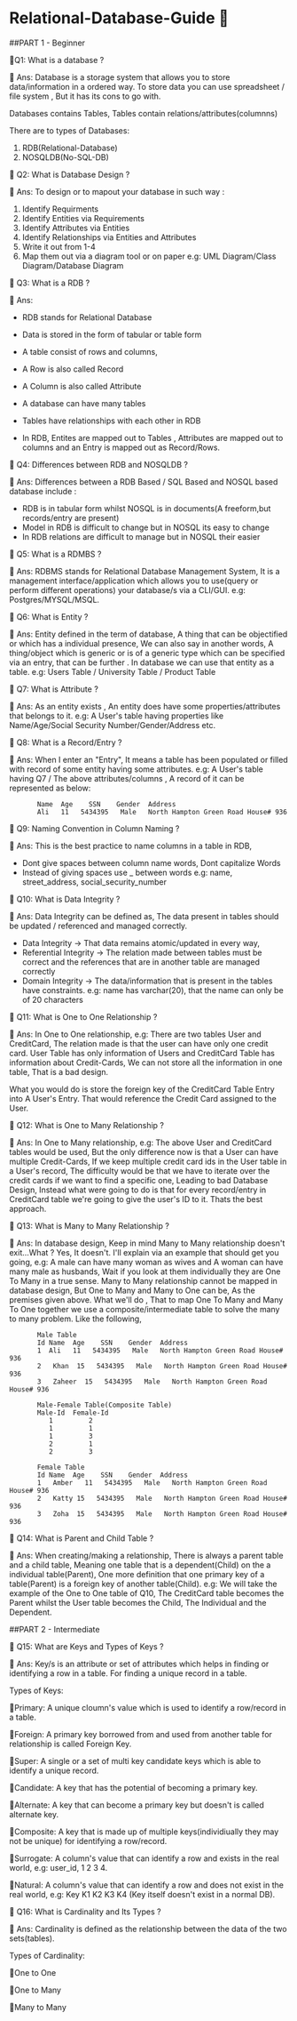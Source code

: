 # Relational-Database-Guide 📝 

##PART 1 - Beginner

🤔Q1: What is a database ?

🌟 Ans: Database is a storage system that allows you to store data/information in a ordered way. 
To store data you can use spreadsheet / file system , But it has its cons to go with.

Databases contains Tables, Tables contain relations/attributes(columnns)

There are to types of Databases: 
1) RDB(Relational-Database)
2) NOSQLDB(No-SQL-DB)

🤔 Q2: What is Database Design ?

🌟 Ans: To design or to mapout your database in such way :

1) Identify Requirments
2) Identify Entities via Requirements
3) Identify Attributes via Entities
4) Identify Relationships via Entities and Attributes
5) Write it out from 1-4
6) Map them out via a diagram tool or on paper e.g: UML Diagram/Class Diagram/Database Diagram

🤔 Q3: What is a RDB ?

🌟 Ans: 

- RDB stands for Relational Database
- Data is stored in the form of tabular or table form
- A table consist of rows and columns,
- A Row is also called Record
- A Column is also called Attribute
- A database can have many tables
- Tables have relationships with each other in RDB



- In RDB, Entites are mapped out to Tables , Attributes are mapped out to columns and an Entry is mapped out as Record/Rows.

🤔 Q4: Differences between RDB and NOSQLDB ?

🌟 Ans: 
Differences between a RDB Based / SQL Based and NOSQL based database include :
- RDB is in tabular form whilst NOSQL is in documents(A freeform,but records/entry are present)
- Model in RDB is difficult to change but in NOSQL its easy to change 
- In RDB relations are difficult to manage but in NOSQL their easier

🤔 Q5: What is a RDMBS ?

🌟 Ans: 
RDBMS stands for Relational Database Management System, It is a management interface/application which allows you to use(query or perform different operations) your database/s via a CLI/GUI. e.g: Postgres/MYSQL/MSQL. 

🤔 Q6: What is Entity ?

🌟 Ans:
Entity defined in the term of database, A thing that can be objectified or which has a individual presence, We can also say in another words, A thing/object which is generic or is of a generic type which can be specified via an entry, that can be further . In database we can use that entity as a table. e.g: Users Table / University Table / Product Table

🤔 Q7: What is Attribute ?

🌟 Ans:
As an entity exists , An entity does have some properties/attributes that belongs to it. e.g: A User's table having properties like Name/Age/Social Security Number/Gender/Address etc.

🤔 Q8: What is a Record/Entry ?

🌟 Ans:
When I enter an "Entry", It means a table has been populated or filled with record of some entity having some attributes. e.g: A User's table having Q7 / The above attributes/columns , A record of it can be represented as below:
      
           Name  Age    SSN    Gender  Address
           Ali   11   5434395   Male   North Hampton Green Road House# 936

🤔 Q9: Naming Convention in Column Naming ?

🌟 Ans:
This is the best practice to name columns in a table in RDB, 
* Dont give spaces between column name words, Dont capitalize Words
* Instead of giving spaces use _ between words
e.g: name, street_address, social_security_number


🤔 Q10: What is Data Integrity ?

🌟 Ans:
Data Integrity can be defined as, The data present in tables should be updated / referenced and managed correctly.
- Data Integrity -> That data remains atomic/updated in every way,
- Referential Integrity -> The relation made between tables must be correct and the references that are in another table are managed correctly
- Domain Integrity -> The data/information that is present in the tables have constraints. e.g: name has varchar(20), that the name can only be of 20 characters 

🤔 Q11: What is One to One Relationship ?

🌟 Ans:
In One to One relationship, e.g: There are two tables User and CreditCard, The relation made is that the user can have only one credit card. User Table has only information of Users and CreditCard Table has information about Credit-Cards, We can not store all the information in one table, That is a bad design.

What you would do is store the foreign key of the CreditCard Table Entry into A User's Entry. That would reference the Credit Card assigned to the User.

🤔 Q12: What is One to Many Relationship ?

🌟 Ans:
In One to Many relationship, e.g: The above User and CreditCard tables would be used, But the only difference now is that a User can have multiple Credit-Cards, If we keep multiple credit card ids in the User table in a User's record, The difficulty would be that we have to iterate over the credit cards if we want to find a specific one, Leading to bad Database Design, Instead what were going to do is that for every record/entry in CreditCard table we're going to give the user's ID to it. Thats the best approach.

🤔 Q13: What is Many to Many Relationship ?

🌟 Ans:
In database design, Keep in mind Many to Many relationship doesn't exit...What ? Yes, It doesn't. I'll explain via an example that should get you going, e.g: A male can have many woman as wives and A woman can have many male as husbands, Wait if you look at them individually they are One To Many in a true sense. Many to Many relationship cannot be mapped in database design, But One to Many and Many to One can be, As the premises given above. What we'll do , That to map One To Many and Many To One together we use a composite/intermediate table to solve the many to many problem. Like the following,

           Male Table
           Id Name  Age    SSN    Gender  Address
           1  Ali   11   5434395   Male   North Hampton Green Road House# 936
           2   Khan  15   5434395   Male   North Hampton Green Road House# 936
           3   Zaheer  15   5434395   Male   North Hampton Green Road House# 936
           
           Male-Female Table(Composite Table)
           Male-Id  Female-Id
              1         2
              1         1
              1         3
              2         1
              2         3
              
           Female Table
           Id Name  Age    SSN    Gender  Address
           1   Amber   11   5434395   Male   North Hampton Green Road House# 936
           2   Katty 15   5434395   Male   North Hampton Green Road House# 936
           3   Zoha  15   5434395   Male   North Hampton Green Road House# 936



🤔 Q14: What is Parent and Child Table ?

🌟 Ans: 
When creating/making a relationship, There  is always a parent table and a child table, Meaning one table that is a dependent(Child) on the a individual table(Parent), One more definition that one primary key of a table(Parent) is a foreign key of another table(Child). e.g: We will take the example of the One to One table of Q10, The CreditCard table becomes the Parent whilst the User table becomes the Child, The Individual and the Dependent.

##PART 2 - Intermediate

🤔 Q15: What are Keys and Types of Keys ?

🌟 Ans: Key/s is an attribute or set of attributes which helps in finding or identifying a row in a table. For finding a unique record in a table.

Types of Keys:


🌟Primary: A unique cloumn's value which is used to identify a row/record in a table.

🌟Foreign: A primary key borrowed from and used from another table for relationship is called Foreign Key.

🌟Super: A single or a set of multi key candidate keys which is able to identify a unique record.

🌟Candidate: A key that has the potential of becoming a primary key.

🌟Alternate: A key that can become a primary key but doesn't is called alternate key.


🌟Composite: A key that is made up of multiple keys(individiually they may not be unique) for identifying a row/record.


🌟Surrogate: A column's value that can identify a row and exists in the real world, e.g: user_id, 1 2 3 4.

🌟Natural: A column's value that can identify a row and does not exist in the real world, e.g: Key K1 K2 K3 K4   (Key itself doesn't exist in a normal DB).

🤔 Q16: What is Cardinality and Its Types ?

🌟 Ans: Cardinality is defined as the relationship between the data of the two sets(tables). 

Types of Cardinality:

🌟One to One

🌟One to Many

🌟Many to Many
